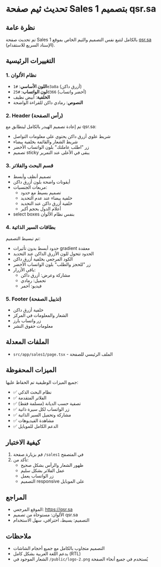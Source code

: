# تحديث ثيم صفحة Sales 1 بتصميم qsr.sa

## نظرة عامة
تم تحديث صفحة Sales 1 بالكامل لتتبع نفس التصميم والثيم الخاص بموقع [qsr.sa](https://qsr.sa) (الإسناد السريع للاستقدام).

## التغييرات الرئيسية

### 1. نظام الألوان
- **اللون الأساسي**: `#1e3a8a` (أزرق داكن)
- **لون الواتساب**: `#25d366` (أخضر واتساب)
- **الخلفية**: أبيض نظيف
- **النصوص**: رمادي داكن للقراءة الواضحة

### 2. Header (رأس الصفحة)
تم إعادة تصميم الهيدر بالكامل ليتطابق مع qsr.sa:
- شريط علوي أزرق داكن يحتوي على معلومات التواصل
- شريط الشعار والقائمة بخلفية بيضاء
- زر "اطلب عاملتك" بلون الواتساب الأخضر
- تصميم sticky يبقى في الأعلى عند التمرير

### 3. قسم البحث والفلاتر
- تصميم أنظف وأبسط
- أيقونات واضحة بلون أزرق داكن
- مربعات الجنسيات:
  - تصميم بسيط مع حدود
  - خلفية بيضاء عند عدم التحديد
  - خلفية أزرق داكن عند التحديد
  - أعلام الدول بحجم أكبر
- select boxes بنفس نظام الألوان

### 4. بطاقات السير الذاتية
تم تبسيط التصميم:
- حدود أبسط بدون تأثيرات gradient معقدة
- الحدود تتحول للون الأزرق الداكن عند التحديد
- الكود المرجعي بخلفية أزرق داكن
- زر "للحجز والطلب" بلون الواتساب الأخضر
- باقي الأزرار:
  - مشاركة وعرض: أزرق داكن
  - تحميل: رمادي
  - فيديو: أحمر

### 5. Footer (تذييل الصفحة)
- خلفية أزرق داكن
- الشعار والمعلومات في المركز
- زر واتساب بارز
- معلومات حقوق النشر

## الملفات المعدلة
- `src/app/sales1/page.tsx` - الملف الرئيسي للصفحة

## الميزات المحفوظة
جميع الميزات الوظيفية تم الحفاظ عليها:
- ✅ نظام البحث الذكي
- ✅ الفلاتر المتقدمة
- ✅ تصفية حسب الديانة (مسلمة فقط)
- ✅ زر الواتساب لكل سيرة ذاتية
- ✅ مشاركة وتحميل السير الذاتية
- ✅ مشاهدة الفيديوهات
- ✅ الدعم الكامل للموبايل

## كيفية الاختبار
1. قم بزيارة صفحة `/sales1` في المتصفح
2. تأكد من:
   - ظهور الشعار والرأس بشكل صحيح
   - عمل الفلاتر بشكل سليم
   - زر الواتساب يعمل
   - التصميم responsive على الموبايل

## المراجع
- الموقع المرجعي: https://qsr.sa
- الألوان: مستوحاة من تصميم qsr.sa
- التصميم: بسيط، احترافي، سهل الاستخدام

## ملاحظات
- التصميم متجاوب بالكامل مع جميع أحجام الشاشات
- يدعم اللغة العربية بشكل كامل (RTL)
- الشعار الموجود في `/public/logo-2.png` يُستخدم في جميع أنحاء الصفحة

